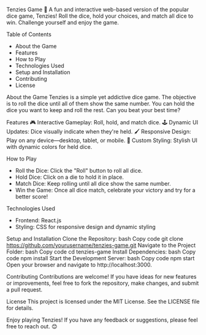 Tenzies Game 🎲
A fun and interactive web-based version of the popular dice game, Tenzies! Roll the dice, hold your choices, and match all dice to win. Challenge yourself and enjoy the game.

Table of Contents
- About the Game
- Features
- How to Play
- Technologies Used
- Setup and Installation
- Contributing
- License

About the Game
Tenzies is a simple yet addictive dice game. The objective is to roll the dice until all of them show the same number. You can hold the dice you want to keep and roll the rest. Can you beat your best time?

Features
🎮 Interactive Gameplay: Roll, hold, and match dice.
🕹️ Dynamic UI Updates: Dice visually indicate when they're held.
🖌️ Responsive Design: Play on any device—desktop, tablet, or mobile.
🎨 Custom Styling: Stylish UI with dynamic colors for held dice.

How to Play
- Roll the Dice: Click the "Roll" button to roll all dice.
- Hold Dice: Click on a die to hold it in place.
- Match Dice: Keep rolling until all dice show the same number.
- Win the Game: Once all dice match, celebrate your victory and try for a better score!

Technologies Used
- Frontend: React.js
- Styling: CSS for responsive design and dynamic styling

Setup and Installation
Clone the Repository:
bash
Copy code
git clone https://github.com/yourusername/tenzies-game.git
Navigate to the Project Folder:
bash
Copy code
cd tenzies-game
Install Dependencies:
bash
Copy code
npm install
Start the Development Server:
bash
Copy code
npm start
Open your browser and navigate to http://localhost:3000.

Contributing
Contributions are welcome! If you have ideas for new features or improvements, feel free to fork the repository, make changes, and submit a pull request.

License
This project is licensed under the MIT License. See the LICENSE file for details.

Enjoy playing Tenzies! If you have any feedback or suggestions, please feel free to reach out. 😊
